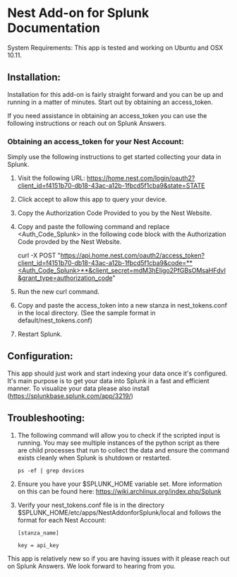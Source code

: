 Nest Add-on for Splunk Documentation
====================
System Requirements: This app is tested and working on Ubuntu and OSX 10.11. 

Installation:
---------------------
Installation for this add-on is fairly straight forward and you can be up and running in a matter of minutes. Start out by obtaining an access_token. 

If you need assistance in obtaining an access_token you can use the following instructions or reach out on Splunk Answers. 

### Obtaining an access_token for your Nest Account:

Simply use the following instructions to get started collecting your data in Splunk. 

1. Visit the following URL: https://home.nest.com/login/oauth2?client_id=f4151b70-db18-43ac-a12b-1fbcd5f1cba9&state=STATE
2. Click accept to allow this app to query your device. 
3. Copy the Authorization Code Provided to you by the Nest Website.
4. Copy and paste the following command and replace <Auth_Code_Splunk> in the following code block with the Authorization Code provded by the Nest Website.  
       
      
    curl -X POST "https://api.home.nest.com/oauth2/access_token?client_id=f4151b70-db18-43ac-a12b-1fbcd5f1cba9&code=**<Auth_Code_Splunk>**&client_secret=mdM3hEligo2PfGBsOMsaHFdvI&grant_type=authorization_code"
     
    
5. Run the new curl command. 
6. Copy and paste the access_token into a new stanza in nest_tokens.conf in the local directory. (See the sample format in default/nest_tokens.conf)
7. Restart Splunk. 


Configuration:
---------------------

This app should just work and start indexing your data once it's configured. It's main purpose is to get your data into Splunk in a fast and efficient manner. To visualize your data please also install (https://splunkbase.splunk.com/app/3219/)


Troubleshooting:
---------------------

1. The following command will allow you to check if the scripted input is running. You may see multiple instances of the python script as there are child processes that run to collect the data and ensure the command exists cleanly when Splunk is shutdown or restarted.
    
    
    ```
    ps -ef | grep devices
    ```


2. Ensure you have your $SPLUNK_HOME variable set. More information on this can be found here: https://wiki.archlinux.org/index.php/Splunk

3. Verify your nest_tokens.conf file is in the directory $SPLUNK_HOME/etc/apps/NestAddonforSplunk/local and follows the format for each Nest Account:

    
    ```
    [stanza_name]
    ```
    ```
    key = api_key
    ```


This app is relatively new so if you are having issues with it please reach out on Splunk Answers. We look forward to hearing from you.

